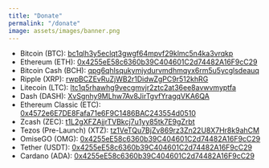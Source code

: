 ```yaml
---
title: "Donate"
permalink: "/donate"
image: assets/images/banner.png
---
```

- <font class="notranslate">Bitcoin (BTC): <a href="javascript:void(0);" onclick="dc_donate('Bitcoin (BTC)','bc1qlh3y5eclqt3gwgf64mpvf29klmc5n4ka3vrqkp');">bc1qlh3y5eclqt3gwgf64mpvf29klmc5n4ka3vrqkp</a></font>
- <font class="notranslate">Ethereum (ETH): <a href="javascript:void(0);" onclick="dc_donate('Ethereum (ETH)','0x4255eE58c6360b39C404601C2d74482A16F9cC29');">0x4255eE58c6360b39C404601C2d74482A16F9cC29</a></font>
- <font class="notranslate">Bitcoin Cash (BCH): <a href="javascript:void(0);" onclick="dc_donate('Bitcoin Cash (BCH)','qpg6qhlsqukymjydurvmdhmqyx6rm5u5ycglsdeauq');">qpg6qhlsqukymjydurvmdhmqyx6rm5u5ycglsdeauq</a></font>
- <font class="notranslate">Ripple (XRP): <a href="javascript:void(0);" onclick="dc_donate('Ripple (XRP)','rwpBCZEvRuZjWB2r1DidwZgPC9r512khRG');">rwpBCZEvRuZjWB2r1DidwZgPC9r512khRG</a></font>
- <font class="notranslate">Litecoin (LTC): <a href="javascript:void(0);" onclick="dc_donate('Litecoin (LTC)','ltc1q5rhawhg9vecgmvjr2ztc2at36ee8avwvmyptfa');">ltc1q5rhawhg9vecgmvjr2ztc2at36ee8avwvmyptfa</a></font>
- <font class="notranslate">Dash (DASH): <a href="javascript:void(0);" onclick="dc_donate('Dash (DASH)','XvSgnhy9MLhw7Av8JirTgvfYragqVKA6QA');">XvSgnhy9MLhw7Av8JirTgvfYragqVKA6QA</a></font>
- <font class="notranslate">Ethereum Classic (ETC): <a href="javascript:void(0);" onclick="dc_donate('Ethereum Classic (ETC)','0x4572e6E7DE8Fafa71e6F9C1486BAC243554d0510');">0x4572e6E7DE8Fafa71e6F9C1486BAC243554d0510</a></font>
- <font class="notranslate">Zcash (ZEC): <a href="javascript:void(0);" onclick="dc_donate('Zcash (ZEC)','t1L2gXFZAjjrTVBkcj7u1yy85tk7E9gZrbt');">t1L2gXFZAjjrTVBkcj7u1yy85tk7E9gZrbt</a></font>
- <font class="notranslate">Tezos (Pre-Launch) (XTZ): <a href="javascript:void(0);" onclick="dc_donate('Tezos (Pre-Launch) (XTZ)','tz1VeTQu7BjZv869rz3Zn22U8X7Hr8k9ahCM');">tz1VeTQu7BjZv869rz3Zn22U8X7Hr8k9ahCM</a></font>
- <font class="notranslate">OmiseGO (OMG): <a href="javascript:void(0);" onclick="dc_donate('OmiseGO (OMG)','0x4255eE58c6360b39C404601C2d74482A16F9cC29');">0x4255eE58c6360b39C404601C2d74482A16F9cC29</a></font>
- <font class="notranslate">Tether (USDT): <a href="javascript:void(0);" onclick="dc_donate('Tether (USDT)','0x4255eE58c6360b39C404601C2d74482A16F9cC29');">0x4255eE58c6360b39C404601C2d74482A16F9cC29</a></font>
- <font class="notranslate">Cardano (ADA): <a href="javascript:void(0);" onclick="dc_donate('Cardano (ADA)','0x4255eE58c6360b39C404601C2d74482A16F9cC29');">0x4255eE58c6360b39C404601C2d74482A16F9cC29</a></font>

<div id="dc_content" style="display: none">
	<div id="dc_overlay" style="position: fixed;top: 0;left: 0;width: 100%;height: 100%;background-color: #000;filter:alpha(opacity=50);-moz-opacity:0.5;-khtml-opacity: 0.5;opacity: 0.8;z-index: 10000;"></div>
	<div id="dc_overlaydiv" style="z-index:20000;padding:20px;height:70%;width:70%;border:1px solid #808080;background-color:#ffffff;position:absolute;left:0;right:0;top:0;bottom:0;margin:auto;max-width:100%;max-height:100%;overflow:auto;text-align:center;"><div id="dc_title" style="font-size:30px; border-bottom: 1px solid #e5e5e5;"></div><div id="dc_address" style="margin-top: 20px; font-size:16px; font-weight:bold;"></div><div><img id="dc_qr" style="height:60%; width:35%;" src="" ></div><div style="font-size:16px;"><a href="javascript:void(0);" onclick="dc_close();">close</a></div></div>
</div>
<script>
function dc_donate(currency,address){
	document.getElementById("dc_title").innerHTML = '<font class="notranslate">Donate&nbsp;'+ currency +'</font>';
	document.getElementById("dc_address").innerHTML = address;
	document.getElementById("dc_qr").src = 'https://chart.googleapis.com/chart?chs=512x512&cht=qr&chl=' + address;
   	document.getElementById('dc_content').style.display = 'block';
   	return false;
}
function dc_close(){
	document.getElementById('dc_content').style.display = 'none';
   	return false;
}
window.onkeyup = function (dc_event) {
  if (dc_event.keyCode == 27) {
	dc_close();
  }
}
</script>
